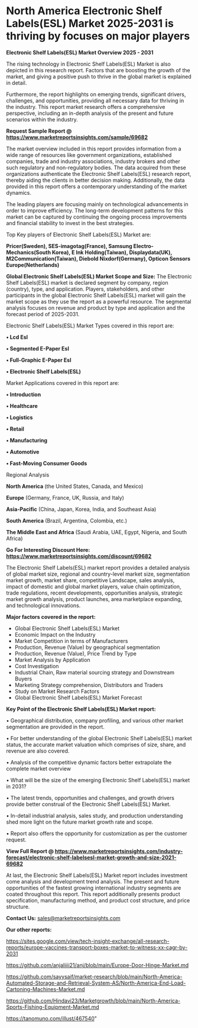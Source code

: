 # North America Electronic Shelf Labels(ESL) Market 2025-2031 is thriving by focuses on major players

<Strong> Electronic Shelf Labels(ESL) Market Overview 2025 - 2031</strong>

The rising technology in Electronic Shelf Labels(ESL) Market is also depicted in this research report. Factors that are boosting the growth of the market, and giving a positive push to thrive in the global market is explained in detail.

Furthermore, the report highlights on emerging trends, significant drivers, challenges, and opportunities, providing all necessary data for thriving in the industry. This report market research offers a comprehensive perspective, including an in-depth analysis of the present and future scenarios within the industry.

<strong>Request Sample Report @ <a href=https://www.marketreportsinsights.com/sample/69682>https://www.marketreportsinsights.com/sample/69682</a></strong>

The market overview included in this report provides information from a wide range of resources like government organizations, established companies, trade and industry associations, industry brokers and other such regulatory and non-regulatory bodies. The data acquired from these organizations authenticate the Electronic Shelf Labels(ESL) research report, thereby aiding the clients in better decision making. Additionally, the data provided in this report offers a contemporary understanding of the market dynamics.

The leading players are focusing mainly on technological advancements in order to improve efficiency. The long-term development patterns for this market can be captured by continuing the ongoing process improvements and financial stability to invest in the best strategies.

Top Key players of Electronic Shelf Labels(ESL) Market are:

<strong>Pricer(Sweden), SES-imagotag(France), Samsung Electro-Mechanics(South Korea), E Ink Holding(Taiwan), Displaydata(UK), M2Communication(Taiwan), Diebold Nixdorf(Germany), Opticon Sensors Europe(Netherlands)</strong>

<strong><b>Global Electronic Shelf Labels(ESL) Market Scope and Size:</b></strong>
The Electronic Shelf Labels(ESL) market is declared segment by company, region (country), type, and application. Players, stakeholders, and other participants in the global Electronic Shelf Labels(ESL) market will gain the market scope as they use the report as a powerful resource. The segmental analysis focuses on revenue and product by type and application and the forecast period of 2025-2031.

Electronic Shelf Labels(ESL) Market Types covered in this report are:

<strong>• Lcd Esl

• Segmented E-Paper Esl

• Full-Graphic E-Paper Esl

• Electronic Shelf Labels(ESL)</strong>

Market Applications covered in this report are:

<strong>• Introduction

• Healthcare

• Logistics

• Retail

• Manufacturing

• Automotive

• Fast-Moving Consumer Goods</strong> 

Regional Analysis

<strong>North America</strong> (the United States, Canada, and Mexico)

<strong>Europe</strong> (Germany, France, UK, Russia, and Italy)

<strong>Asia-Pacific</strong> (China, Japan, Korea, India, and Southeast Asia)

<strong>South America</strong> (Brazil, Argentina, Colombia, etc.)

<strong>The Middle East and Africa</strong> (Saudi Arabia, UAE, Egypt, Nigeria, and South Africa)

<strong>Go For Interesting Discount Here: <a href=https://www.marketreportsinsights.com/discount/69682>https://www.marketreportsinsights.com/discount/69682</a></strong>

The Electronic Shelf Labels(ESL) market report provides a detailed analysis of global market size, regional and country-level market size, segmentation market growth, market share, competitive Landscape, sales analysis, impact of domestic and global market players, value chain optimization, trade regulations, recent developments, opportunities analysis, strategic market growth analysis, product launches, area marketplace expanding, and technological innovations.

<strong><b>Major factors covered in the report:</b></strong>
<ul>
  <li>Global Electronic Shelf Labels(ESL) Market </li>
  <li>Economic Impact on the Industry</li>
  <li>Market Competition in terms of Manufacturers</li>
  <li>Production, Revenue (Value) by geographical segmentation</li>
  <li>Production, Revenue (Value), Price Trend by Type</li>
  <li>Market Analysis by Application</li>
  <li>Cost Investigation</li>
  <li>Industrial Chain, Raw material sourcing strategy and Downstream Buyers</li>
  <li>Marketing Strategy comprehension, Distributors and Traders</li>
  <li>Study on Market Research Factors</li>
  <li>Global Electronic Shelf Labels(ESL) Market Forecast</li>
</ul>

<strong><b>Key Point of the Electronic Shelf Labels(ESL) Market report:</b></strong>

• Geographical distribution, company profiling, and various other market segmentation are provided in the report.

• For better understanding of the global Electronic Shelf Labels(ESL) market status, the accurate market valuation which comprises of size, share, and revenue are also covered.

• Analysis of the competitive dynamic factors better extrapolate the complete market overview

• What will be the size of the emerging Electronic Shelf Labels(ESL) market in 2031?

• The latest trends, opportunities and challenges, and growth drivers provide better construal of the Electronic Shelf Labels(ESL) Market.

• In-detail industrial analysis, sales study, and production understanding shed more light on the future market growth rate and scope.

• Report also offers the opportunity for customization as per the customer request.

<strong><b>View Full Report @ <a href=https://www.marketreportsinsights.com/industry-forecast/electronic-shelf-labelsesl-market-growth-and-size-2021-69682>https://www.marketreportsinsights.com/industry-forecast/electronic-shelf-labelsesl-market-growth-and-size-2021-69682</a></b></strong>


At last, the Electronic Shelf Labels(ESL) Market report includes investment come analysis and development trend analysis. The present and future opportunities of the fastest growing international industry segments are coated throughout this report. This report additionally presents product specification, manufacturing method, and product cost structure, and price structure.

<strong>Contact Us:</strong>
sales@marketreportsinsights.com

<strong>Our other reports:</strong>

<a href=https://sites.google.com/view/tech-insight-exchange/all-research-reports/europe-vaccines-transport-boxes-market-to-witness-xx-cagr-by-2031>https://sites.google.com/view/tech-insight-exchange/all-research-reports/europe-vaccines-transport-boxes-market-to-witness-xx-cagr-by-2031</a>

<a href=https://github.com/anjaliiii21/anj/blob/main/Europe-Door-Hinge-Market.md>https://github.com/anjaliiii21/anj/blob/main/Europe-Door-Hinge-Market.md</a>

<a href=https://github.com/sayysaif/market-research/blob/main/North-America-Automated-Storage-and-Retrieval-System-AS/North-America-End-Load-Cartoning-Machines-Market.md>https://github.com/sayysaif/market-research/blob/main/North-America-Automated-Storage-and-Retrieval-System-AS/North-America-End-Load-Cartoning-Machines-Market.md</a>

<a href=https://github.com/Hindavi23/Marketgrowth/blob/main/North-America-Sports-Fishing-Equipment-Market.md>https://github.com/Hindavi23/Marketgrowth/blob/main/North-America-Sports-Fishing-Equipment-Market.md</a>

<a href=https://tanomuno.com/illust/467540>https://tanomuno.com/illust/467540</a>"
